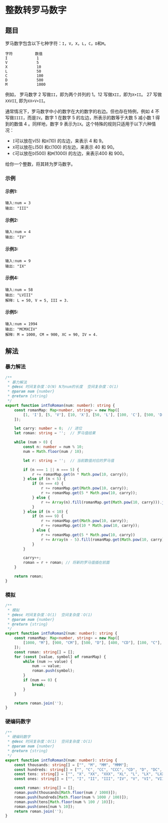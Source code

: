 # 整数转罗马数字
## 题目

罗马数字包含以下七种字符：`I`，`V`，`X`，`L`，`C`，`D`和`M`。

```
字符          数值
I             1
V             5
X             10
L             50
C             100
D             500
M             1000
```

例如， 罗马数字 2 写做`II`，即为两个并列的 1。12 写做`XII`，即为`X+II`。 27 写做`XXVII`, 即为`XX+V+II`。

通常情况下，罗马数字中小的数字在大的数字的右边。但也存在特例，例如 4 不写做`IIII`，而是`IV`。数字 1 在数字 5 的左边，所表示的数等于大数 5 减小数 1 得到的数值 4 。同样地，数字 9 表示为`IX`。这个特殊的规则只适用于以下六种情况：

- `I`可以放在`V`(5) 和`X`(10) 的左边，来表示 4 和 9。
- `X`可以放在`L`(50) 和`C`(100) 的左边，来表示 40 和 90。
- `C`可以放在`D`(500) 和`M`(1000) 的左边，来表示400 和 900。

给你一个整数，将其转为罗马数字。

### 示例

#### 示例1:

```
输入:num = 3
输出: "III"
```

#### 示例2:

```
输入:num = 4
输出: "IV"
```

#### 示例3:

```
输入:num = 9
输出: "IX"
```

#### 示例4:

```
输入:num = 58
输出: "LVIII"
解释: L = 50, V = 5, III = 3.
```

#### 示例5:

```
输入:num = 1994
输出: "MCMXCIV"
解释: M = 1000, CM = 900, XC = 90, IV = 4.
```

## 解法

### 暴力解法
```typescript
/**
 * 暴力解法
 * @desc 时间复杂度：O(N) N为num的长度  空间复杂度：O(1)
 * @param num {number}
 * @return {string}
 */
export function intToRoman(num: number): string {
    const romanMap: Map<number, string> = new Map([
        [1, 'I'], [5, 'V'], [10, 'X'], [50, 'L'], [100, 'C'], [500, 'D'], [1000, 'M']
    ]);

    let carry: number = 0;  // 进位
    let roman: string = '';  // 罗马值结果

    while (num > 0) {
        const n: number = num % 10;
        num = Math.floor(num / 10);

        let r: string = '';  // 当前数值对应的罗马值

        if (n === 1 || n === 5) {
            r += romanMap.get(n * Math.pow(10, carry));
        } else if (n < 5) {
            if (n === 4) {
                r += romanMap.get(Math.pow(10, carry));
                r += romanMap.get(5 * Math.pow(10, carry));
            } else {
                r += Array(n).fill(romanMap.get(Math.pow(10, carry))).join('');
            }
        } else if (n < 10) {
            if (n === 9) {
                r += romanMap.get(Math.pow(10, carry));
                r += romanMap.get(10 * Math.pow(10, carry));
            } else {
                r += romanMap.get(5 * Math.pow(10, carry))
                r += Array(n - 5).fill(romanMap.get(Math.pow(10, carry))).join('');
            }
        }

        carry++;
        roman = r + roman; // 将新的罗马值插在前面
    }

    return roman;
}
```

### 模拟
```typescript
/**
 * 模拟
 * @desc 时间复杂度：O(1)  空间复杂度：O(1)
 * @param num {number}
 * @return {string}
 */
export function intToRoman2(num: number): string {
    const romanMap: Map<number, string> = new Map([
        [1000, "M"], [900, "CM"], [500, "D"], [400, "CD"], [100, "C"], [90, "XC"], [50, "L"], [40, "XL"], [10, "X"], [9, "IX"], [5, "V"], [4, "IV"], [1, "I"]
    ]);
    const roman: string[] = [];
    for (const [value, symbol] of romanMap) {
        while (num >= value) {
            num -= value;
            roman.push(symbol);
        }
        if (num == 0) {
            break;
        }
    }

    return roman.join('');
}
```

### 硬编码数字
```typescript
/**
 * 硬编码数字
 * @desc 时间复杂度：O(1)  空间复杂度：O(1)
 * @param num {number}
 * @return {string}
 */
export function intToRoman3(num: number): string {
    const thousands: string[] = ["", "M", "MM", "MMM"];
    const hundreds: string[] = ["", "C", "CC", "CCC", "CD", "D", "DC", "DCC", "DCCC", "CM"];
    const tens: string[] = ["", "X", "XX", "XXX", "XL", "L", "LX", "LXX", "LXXX", "XC"];
    const ones: string[] = ["", "I", "II", "III", "IV", "V", "VI", "VII", "VIII", "IX"];

    const roman: string[] = [];
    roman.push(thousands[Math.floor(num / 1000)]);
    roman.push(hundreds[Math.floor(num % 1000 / 100)]);
    roman.push(tens[Math.floor(num % 100 / 10)]);
    roman.push(ones[num % 10]);
    return roman.join('');
}
```
